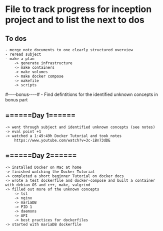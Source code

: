 # File to track progress for inception project and to list the next to dos

## To dos
	- merge note documents to one clearly structured overview
	- reread subject
	- make a plan
		-> generate infrastructure
		-> make containers
		-> make volumes
		-> make docker compose
		-> makefile
		-> scripts

#----bonus----#
	- Find defintitions for the identified unknown concepts in bonus part

## ======Day 1======
	-> went through subject and identified unknown concepts (see notes)
	-> eval point +1
	-> watched a 1:49:49h Docker Tutorial and took notes
		https://www.youtube.com/watch?v=3c-iBn73dDE

## ======Day 2======
	-> installed Docker on Mac at home
	-> finished watching the Docker Tutorial
	-> completed a short beginner Tutorial on docker docs
	-> wrote a test dockerfile and docker-compose and built a container with debian OS and c++, make, valgrind
	-> filled out more of the unknown concepts
		-> tsl
		-> nginx
		-> mariaDB
		-> PID 1
		-> daemons
		-> API
		-> best practices for dockerfiles
	-> started with mariaDB dockerfile